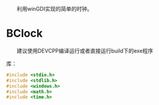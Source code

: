 　　利用winGDI实现的简单的时钟。
# BClock

　　建议使用DEVCPP编译运行或者直接运行build下的exe程序


库：
``` C
#include <stdio.h>
#include <stdlib.h>
#include <windows.h>
#include <math.h>
#include <time.h>
```
